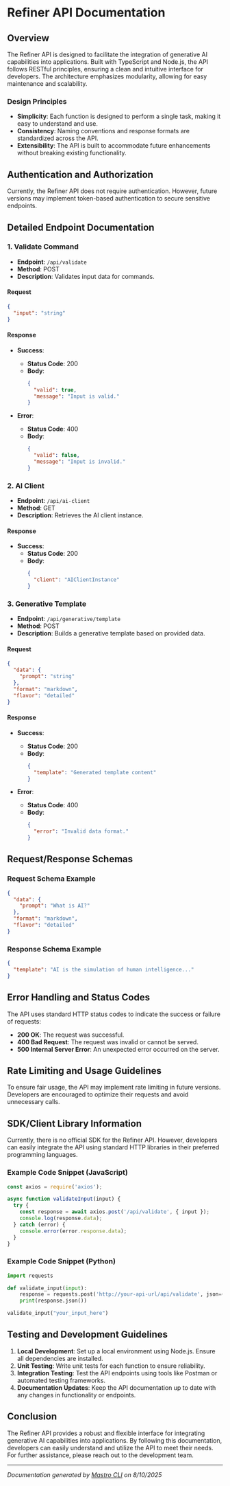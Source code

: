 <!---
This file was automatically generated by Mastro CLI
Generated on: 2025-08-10T22:22:21.021Z
Document type: api
Title: API Documentation

To prevent this file from being overwritten, add custom content
between the CUSTOM_START and CUSTOM_END markers below.
--->

# Refiner API Documentation

## Overview

The Refiner API is designed to facilitate the integration of generative AI capabilities into applications. Built with TypeScript and Node.js, the API follows RESTful principles, ensuring a clean and intuitive interface for developers. The architecture emphasizes modularity, allowing for easy maintenance and scalability.

### Design Principles
- **Simplicity**: Each function is designed to perform a single task, making it easy to understand and use.
- **Consistency**: Naming conventions and response formats are standardized across the API.
- **Extensibility**: The API is built to accommodate future enhancements without breaking existing functionality.

## Authentication and Authorization

Currently, the Refiner API does not require authentication. However, future versions may implement token-based authentication to secure sensitive endpoints.

## Detailed Endpoint Documentation

### 1. Validate Command

- **Endpoint**: `/api/validate`
- **Method**: POST
- **Description**: Validates input data for commands.

#### Request

```json
{
  "input": "string"
}
```

#### Response

- **Success**: 
  - **Status Code**: 200
  - **Body**:
    ```json
    {
      "valid": true,
      "message": "Input is valid."
    }
    ```

- **Error**:
  - **Status Code**: 400
  - **Body**:
    ```json
    {
      "valid": false,
      "message": "Input is invalid."
    }
    ```

### 2. AI Client

- **Endpoint**: `/api/ai-client`
- **Method**: GET
- **Description**: Retrieves the AI client instance.

#### Response

- **Success**:
  - **Status Code**: 200
  - **Body**:
    ```json
    {
      "client": "AIClientInstance"
    }
    ```

### 3. Generative Template

- **Endpoint**: `/api/generative/template`
- **Method**: POST
- **Description**: Builds a generative template based on provided data.

#### Request

```json
{
  "data": {
    "prompt": "string"
  },
  "format": "markdown",
  "flavor": "detailed"
}
```

#### Response

- **Success**:
  - **Status Code**: 200
  - **Body**:
    ```json
    {
      "template": "Generated template content"
    }
    ```

- **Error**:
  - **Status Code**: 400
  - **Body**:
    ```json
    {
      "error": "Invalid data format."
    }
    ```

## Request/Response Schemas

### Request Schema Example

```json
{
  "data": {
    "prompt": "What is AI?"
  },
  "format": "markdown",
  "flavor": "detailed"
}
```

### Response Schema Example

```json
{
  "template": "AI is the simulation of human intelligence..."
}
```

## Error Handling and Status Codes

The API uses standard HTTP status codes to indicate the success or failure of requests:

- **200 OK**: The request was successful.
- **400 Bad Request**: The request was invalid or cannot be served.
- **500 Internal Server Error**: An unexpected error occurred on the server.

## Rate Limiting and Usage Guidelines

To ensure fair usage, the API may implement rate limiting in future versions. Developers are encouraged to optimize their requests and avoid unnecessary calls.

## SDK/Client Library Information

Currently, there is no official SDK for the Refiner API. However, developers can easily integrate the API using standard HTTP libraries in their preferred programming languages.

### Example Code Snippet (JavaScript)

```javascript
const axios = require('axios');

async function validateInput(input) {
  try {
    const response = await axios.post('/api/validate', { input });
    console.log(response.data);
  } catch (error) {
    console.error(error.response.data);
  }
}
```

### Example Code Snippet (Python)

```python
import requests

def validate_input(input):
    response = requests.post('http://your-api-url/api/validate', json={'input': input})
    print(response.json())

validate_input("your_input_here")
```

## Testing and Development Guidelines

1. **Local Development**: Set up a local environment using Node.js. Ensure all dependencies are installed.
2. **Unit Testing**: Write unit tests for each function to ensure reliability.
3. **Integration Testing**: Test the API endpoints using tools like Postman or automated testing frameworks.
4. **Documentation Updates**: Keep the API documentation up to date with any changes in functionality or endpoints.

## Conclusion

The Refiner API provides a robust and flexible interface for integrating generative AI capabilities into applications. By following this documentation, developers can easily understand and utilize the API to meet their needs. For further assistance, please reach out to the development team.

---

<!-- CUSTOM_START -->
<!-- Add your custom content here - it will be preserved during regeneration -->
<!-- CUSTOM_END -->

*Documentation generated by [Mastro CLI](https://github.com/your-org/mastro) on 8/10/2025*